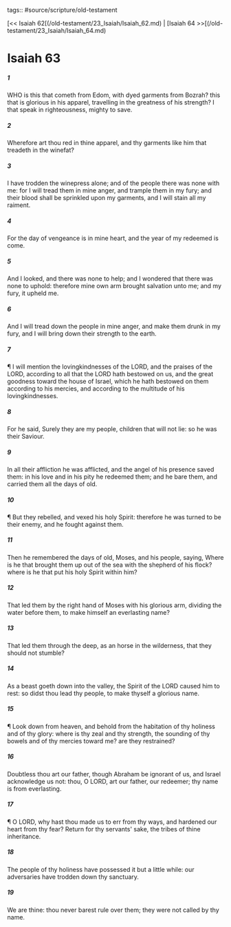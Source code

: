 tags:: #source/scripture/old-testament

[<< Isaiah 62[(/old-testament/23_Isaiah/Isaiah_62.md) | [Isaiah 64 >>[(/old-testament/23_Isaiah/Isaiah_64.md)

# Isaiah 63

##### 1

WHO is this that cometh from Edom, with dyed garments from Bozrah? this that is glorious in his apparel, travelling in the greatness of his strength? I that speak in righteousness, mighty to save.

##### 2

Wherefore art thou red in thine apparel, and thy garments like him that treadeth in the winefat?

##### 3

I have trodden the winepress alone; and of the people there was none with me: for I will tread them in mine anger, and trample them in my fury; and their blood shall be sprinkled upon my garments, and I will stain all my raiment.

##### 4

For the day of vengeance is in mine heart, and the year of my redeemed is come.

##### 5

And I looked, and there was none to help; and I wondered that there was none to uphold: therefore mine own arm brought salvation unto me; and my fury, it upheld me.

##### 6

And I will tread down the people in mine anger, and make them drunk in my fury, and I will bring down their strength to the earth.

##### 7

¶ I will mention the lovingkindnesses of the LORD, and the praises of the LORD, according to all that the LORD hath bestowed on us, and the great goodness toward the house of Israel, which he hath bestowed on them according to his mercies, and according to the multitude of his lovingkindnesses.

##### 8

For he said, Surely they are my people, children that will not lie: so he was their Saviour.

##### 9

In all their affliction he was afflicted, and the angel of his presence saved them: in his love and in his pity he redeemed them; and he bare them, and carried them all the days of old.

##### 10

¶ But they rebelled, and vexed his holy Spirit: therefore he was turned to be their enemy, and he fought against them.

##### 11

Then he remembered the days of old, Moses, and his people, saying, Where is he that brought them up out of the sea with the shepherd of his flock? where is he that put his holy Spirit within him?

##### 12

That led them by the right hand of Moses with his glorious arm, dividing the water before them, to make himself an everlasting name?

##### 13

That led them through the deep, as an horse in the wilderness, that they should not stumble?

##### 14

As a beast goeth down into the valley, the Spirit of the LORD caused him to rest: so didst thou lead thy people, to make thyself a glorious name.

##### 15

¶ Look down from heaven, and behold from the habitation of thy holiness and of thy glory: where is thy zeal and thy strength, the sounding of thy bowels and of thy mercies toward me? are they restrained?

##### 16

Doubtless thou art our father, though Abraham be ignorant of us, and Israel acknowledge us not: thou, O LORD, art our father, our redeemer; thy name is from everlasting.

##### 17

¶ O LORD, why hast thou made us to err from thy ways, and hardened our heart from thy fear? Return for thy servants' sake, the tribes of thine inheritance.

##### 18

The people of thy holiness have possessed it but a little while: our adversaries have trodden down thy sanctuary.

##### 19

We are thine: thou never barest rule over them; they were not called by thy name.
